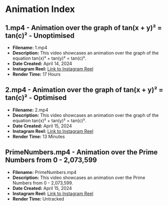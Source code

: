 # Animation Index

## 1.mp4 - Animation over the graph of tan(x + y)² = tan(c)² - Unoptimised

- **Filename:** 1.mp4
- **Description:** This video showcases an animation over the graph of the equation tan(x)² + tan(y)² = tan(c)².
- **Date Created:** April 14, 2024
- **Instagram Reel:** [Link to Instagram Reel](https://www.instagram.com/reel/C5vVj34RUP-/)
- **Render Time:** 17 Hours

## 2.mp4 - Animation over the graph of tan(x + y)² = tan(c)² - Optimised

- **Filename:** 2.mp4
- **Description:** This video showcases an animation over the graph of the equation tan(x)² + tan(y)² = tan(c)².
- **Date Created:** April 15, 2024
- **Instagram Reel:** [Link to Instagram Reel](https://www.instagram.com/reel/C5whJrOo5se/)
- **Render Time:** 13 Minutes

## PrimeNumbers.mp4 - Animation over the Prime Numbers from 0 - 2,073,599

- **Filename:** PrimeNumbers.mp4
- **Description:** This video showcases an animation over the Prime Numbers from 0 - 2,073,599.
- **Date Created:** April 15, 2024
- **Instagram Reel:** [Link to Instagram Reel](https://www.instagram.com/reel/C5xcAwFIaNy/)
- **Render Time:** Untracked